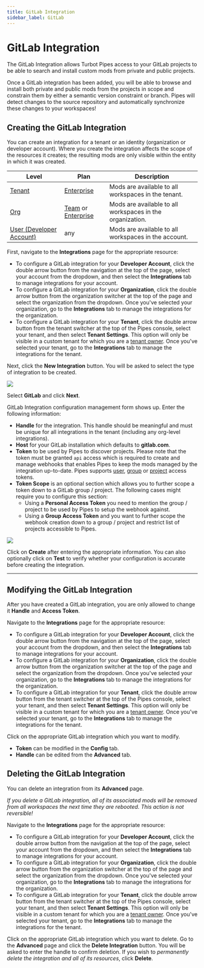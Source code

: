 ```yaml
---
title: GitLab Integration
sidebar_label: GitLab
---
```



# GitLab Integration

The GitLab Integration allows Turbot Pipes access to your GitLab projects to be able to search and install custom mods from private and public projects.

Once a GitLab integration has been added, you will be able to browse and install both private and public mods from the projects in scope and constrain them by either a semantic version constraint or branch. Pipes will detect changes to the source repository and automatically synchronize these changes to your workspaces!


## Creating the GitLab Integration

You can create an integration for a tenant or an identity (organization or developer account). Where you create the integration affects the scope of the resources it creates; the resulting mods are only visible within the entity in which it was created.

| Level                        | Plan                       | Description
|------------------------------|----------------------------|----------------
| [Tenant](/pipes/docs/accounts/tenant) | [Enterprise](/pipes/docs/accounts/tenant#enterprise-plan) | Mods are available to all workspaces in the tenant.
| [Org](/pipes/docs/accounts/org) | [Team](/pipes/docs/accounts/org#team-plan) or [Enterprise](/pipes/docs/accounts/tenant#enterprise-plan)  | Mods are available to all workspaces in the organization.
| [User (Developer Account)](/pipes/docs/accounts/developer) | any | Mods are available to all workspaces in the account.

First, navigate to the **Integrations** page for the appropriate resource:
- To configure a GitLab integration for your **Developer Account**, click the double arrow button from the navigation at the top of the page, select your account from the dropdown, and then select the **Integrations** tab to manage integrations for your account.
- To configure a GitLab integration for your **Organization**, click the double arrow button from the organization switcher at the top of the page and select the organization from the dropdown. Once you've selected your organization, go to the **Integrations** tab to manage the integrations for the organization.
- To configure a GitLab integration for your **Tenant**, click the double arrow button from the tenant switcher at the top of the Pipes console, select your tenant, and then select **Tenant Settings**. This option will only be visible in a custom tenant for which you are a [tenant owner](/pipes/docs/accounts/tenant/people#tenant-roles).  Once you've selected your tenant, go to the **Integrations** tab to manage the integrations for the tenant.

Next, click the **New Integration** button. You will be asked to select the type of integration to be created.

![](/images/docs/pipes/integrations_new_gitlab.png)

Select **GitLab** and click **Next**.

GitLab Integration configuration management form shows up. Enter the following information:
- **Handle** for the integration. This handle should be meaningful and must be unique for all integrations in the tenant (including any org-level integrations).
- **Host** for your GitLab installation which defaults to **gitlab.com**.
- **Token** to be used by Pipes to discover projects. Please note that the token must be granted `api` access which is required to create and manage webhooks that enables Pipes to keep the mods managed by the integration up-to-date. Pipes supports [user](https://docs.gitlab.com/ee/user/profile/personal_access_tokens.html), [group](https://docs.gitlab.com/ee/user/group/settings/group_access_tokens.html) or [project](https://docs.gitlab.com/ee/user/project/settings/project_access_tokens.html) access tokens.
- **Token Scope** is an optional section which allows you to further scope a token down to a GitLab group / project. The following cases might require you to configure this section:
    - Using a **Personal Access Token** you need to mention the group / project to be used by Pipes to setup the webhook against.
    - Using a **Group Access Token** and you want to further scope the webhook creation down to a group / project and restrict list of projects accessible to Pipes.

![](/images/docs/pipes/integrations_gitlab_config.png)

Click on **Create** after entering the appropriate information. You can also optionally click on **Test** to verify whether your configuration is accurate before creating the integration.

---------

## Modifying the GitLab Integration

After you have created a GitLab integration, you are only allowed to change it **Handle** and **Access Token**.

Navigate to the **Integrations** page for the appropriate resource:
- To configure a GitLab integration for your **Developer Account**, click the double arrow button from the navigation at the top of the page, select your account from the dropdown, and then select the **Integrations** tab to manage integrations for your account.
- To configure a GitLab integration for your **Organization**, click the double arrow button from the organization switcher at the top of the page and select the organization from the dropdown. Once you've selected your organization, go to the **Integrations** tab to manage the integrations for the organization.
- To configure a GitLab integration for your **Tenant**, click the double arrow button from the tenant switcher at the top of the Pipes console, select your tenant, and then select **Tenant Settings**. This option will only be visible in a custom tenant for which you are a [tenant owner](/pipes/docs/accounts/tenant/people#tenant-roles).  Once you've selected your tenant, go to the **Integrations** tab to manage the integrations for the tenant.

Click on the appropriate GitLab integration which you want to modify.
- **Token** can be modified in the **Config** tab.
- **Handle** can be edited from the **Advanced** tab.


## Deleting the GitLab Integration

You can delete an integration from its **Advanced** page.

*If you delete a GitLab integration, all of its associated mods will be removed from all workspaces the next time they are rebooted.  This action is not reversible!*

Navigate to the **Integrations** page for the appropriate resource:
- To configure a GitLab integration for your **Developer Account**, click the double arrow button from the navigation at the top of the page, select your account from the dropdown, and then select the **Integrations** tab to manage integrations for your account.
- To configure a GitLab integration for your **Organization**, click the double arrow button from the organization switcher at the top of the page and select the organization from the dropdown. Once you've selected your organization, go to the **Integrations** tab to manage the integrations for the organization.
- To configure a GitLab integration for your **Tenant**, click the double arrow button from the tenant switcher at the top of the Pipes console, select your tenant, and then select **Tenant Settings**. This option will only be visible in a custom tenant for which you are a [tenant owner](/pipes/docs/accounts/tenant/people#tenant-roles).  Once you've selected your tenant, go to the **Integrations** tab to manage the integrations for the tenant.

Click on the appropriate GitLab integration which you want to delete. Go to the **Advanced** page and click the **Delete Integration** button. You will be asked to enter the handle to confirm deletion.  If you wish to *permanently delete the integration and all of its resources*, click **Delete**.